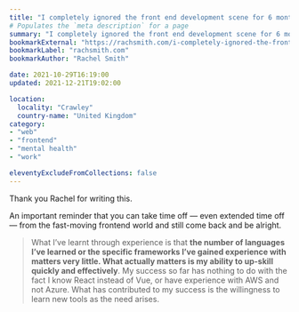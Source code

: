 ```yaml
---
title: "I completely ignored the front end development scene for 6 months. It was fine"
# Populates the `meta description` for a page
summary: "I completely ignored the front end development scene for 6 months. It was fine."
bookmarkExternal: "https://rachsmith.com/i-completely-ignored-the-front-end-development-scene-for-6-months-it-was-fine/"
bookmarkLabel: "rachsmith.com"
bookmarkAuthor: "Rachel Smith"

date: 2021-10-29T16:19:00
updated: 2021-12-21T19:02:00

location:
  locality: "Crawley"
  country-name: "United Kingdom"
category:
- "web"
- "frontend"
- "mental health"
- "work"

eleventyExcludeFromCollections: false
---
```


Thank you Rachel for writing this.

An important reminder that you can take time off &mdash; even extended time off &mdash; from the fast-moving frontend world and still come back and be alright.

> What I’ve learnt through experience is that **the number of languages I’ve learned or the specific frameworks I’ve gained experience with matters very little. What actually matters is my ability to up-skill quickly and effectively**. My success so far has nothing to do with the fact I know React instead of Vue, or have experience with AWS and not Azure. What has contributed to my success is the willingness to learn new tools as the need arises.
